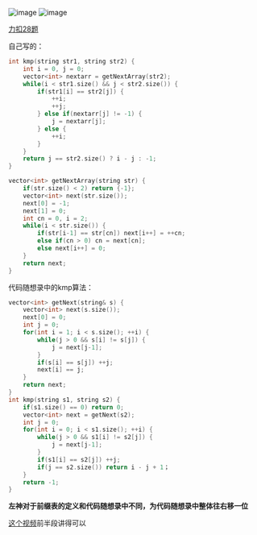 ![image](https://user-images.githubusercontent.com/132556492/236167107-7bf3f0cc-8ad6-4f58-a65b-82b84e9f4957.png)
![image](https://user-images.githubusercontent.com/132556492/236167147-89351694-5484-4b37-adbb-6672d0d11be8.png)

[力扣28题](https://leetcode.cn/problems/find-the-index-of-the-first-occurrence-in-a-string/description/)

自己写的：
```c++
int kmp(string str1, string str2) {
    int i = 0, j = 0;
    vector<int> nextarr = getNextArray(str2);
    while(i < str1.size() && j < str2.size()) {
        if(str1[i] == str2[j]) {
            ++i;
            ++j;
        } else if(nextarr[j] != -1) {
            j = nextarr[j];
        } else {
            ++i;
        }
    }
    return j == str2.size() ? i - j : -1;
}

vector<int> getNextArray(string str) {
    if(str.size() < 2) return {-1};
    vector<int> next(str.size());
    next[0] = -1;
    next[1] = 0;
    int cn = 0, i = 2;
    while(i < str.size()) {
        if(str[i-1] == str[cn]) next[i++] = ++cn;
        else if(cn > 0) cn = next[cn];
        else next[i++] = 0;
    }
    return next;
}
```

代码随想录中的kmp算法：
```c++
vector<int> getNext(string& s) {
    vector<int> next(s.size());
    next[0] = 0;
    int j = 0;
    for(int i = 1; i < s.size(); ++i) {
        while(j > 0 && s[i] != s[j]) {
            j = next[j-1];
        }
        if(s[i] == s[j]) ++j;
        next[i] == j;
    }
    return next;
}
int kmp(string s1, string s2) {
    if(s1.size() == 0) return 0;
    vector<int> next = getNext(s2);
    int j = 0;
    for(int i = 0; i < s1.size(); ++i) {
        while(j > 0 && s1[i] != s2[j]) {
            j = next[j-1];
        }
        if(s1[i] == s2[j]) ++j;
        if(j == s2.size()) return i - j + 1；
    }
    return -1;
}
```

**左神对于前缀表的定义和代码随想录中不同，为代码随想录中整体往右移一位**

[这个视频](https://www.bilibili.com/video/BV1AY4y157yL/?spm_id_from=333.337.search-card.all.click&vd_source=e9b57106217eb0b65e4076cf4bcc7a73)前半段讲得可以
